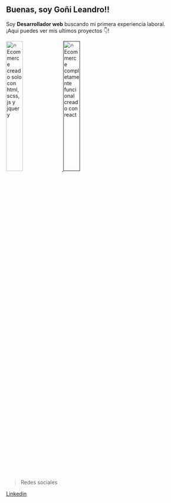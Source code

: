 ## Buenas, soy Goñi Leandro!!

<p>Soy <strong>Desarrollador web</strong> buscando mi primera experiencia laboral.<br />¡Aqui puedes ver mis ultimos proyectos 👇!</p>

<div>
  
  <a href='https://lean-13.github.io/tienda-web-musica-carrito/index.html'>
    <img width='30%' src='https://user-images.githubusercontent.com/92491826/168451155-efd1fb46-367c-47e1-94bd-1c3c242620a0.PNG' alt='🔥 Ecommerce creado solo con             html, scss, js y jquery' />
  </a>
  <a href=''>
    <img width='30%' src='' alt='🔥 Ecommerce completamente funcional creado con react' />
  </a>
</div>

> Redes sociales
<div> 
  <a href='https://www.linkedin.com/in/leandro-go%C3%B1i-5573a8228/'>Linkedin</a>
</div>
